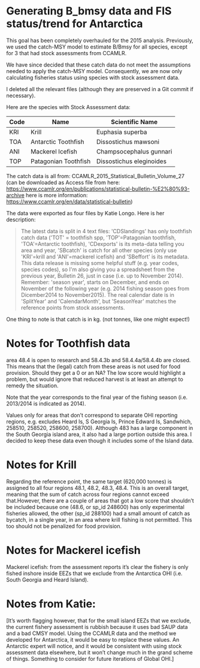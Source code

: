Generating B_bmsy data and FIS status/trend for Antarctica
=====================

This goal has been completely overhauled for the 2015 analysis.
Previously, we used the catch-MSY model to estimate B/Bmsy for all
species, except for 3 that had stock assessments from CCAMLR.  

We have since decided that these catch data do not meet the assumptions
needed to apply the catch-MSY model.  Consequently, we are now only
calculating fisheries status using species with stock assessment data.

I deleted all the relevant files (although they are preserved in a Git commit if necessary).  

Here are the species with Stock Assessment data:

Code  |  Name      | Scientific Name
------ | --------- | ---------------
KRI   | Krill      | Euphasia superba
TOA   | Antarctic Toothfish  | Dissostichus mawsoni
ANI   | Mackerel Icefish     | Champsocephalus gunnari
TOP   | Patagonian Toothfish | Dissostichus eleginoides

The catch data is all from: CCAMLR_2015_Statistical_Bulletin_Volume_27
(can be downloaded as Access file from here: 
https://www.ccamlr.org/en/publications/statistical-bulletin-%E2%80%93-archive
here is more information: https://www.ccamlr.org/en/data/statistical-bulletin)

The data were exported as four files by Katie Longo.  Here is her description:

> The latest data is split in 4 text files: 'CDSlandings' has only toothfish catch data ('TOT' = toothfish spp, 'TOP'=Patagonian toothfish, 'TOA'=Antarctic toothfish), 'CDexports' is its meta-data telling you area and year, 'SBcatch' is catch for all other species (only use 'KRI'=krill and 'ANI'=mackerel icefish) and 'SBeffort' is its metadata. This data release is missing some helpful stuff (e.g. year codes, species codes), so I'm also giving you a spreadsheet from the previous year, Bulletin 26, just in case (i.e. up to November 2014). Remember: 'season year', starts on December, and ends on November of the following year (e.g. 2014 fishing season goes from Dicember2014 to November2015). The real calendar date is in 'SplitYear' and 'CalendarMonth', but 'SeasonYear' matches the reference points from stock assessments.

One thing to note is that catch is in kg. (not tonnes, like one might expect!)

# Notes for Toothfish data 

 area 48.4 is open to research and 58.4.3b and 58.4.4a/58.4.4b are closed. This means that the (legal) catch from these areas is not used for food provision. Should they get a 0 or an NA? The low score would highlight a problem, but would ignore that reduced harvest is at least an attempt to remedy the situation.

Note that the year corresponds to the final year of the fishing season (i.e. 2013/2014 is indicated as 2014). 

Values only for areas that don’t correspond to separate OHI reporting regions, e.g. excludes Heard Is, S Georgia Is, Prince Edward Is, Sandwhich, 258510, 258520, 258600, 258700). Although 483 has a large component in the South Georgia island area, it also had a large portion outside this area.  I decided to keep these data even though it includes some of the Island data. 
 
# Notes for Krill
Regarding the reference point, the same target (620,000 tonnes) is assigned to all four regions 48.1, 48.2, 48.3, 48.4. This is an overall target, meaning that the sum of catch across four regions cannot exceed that.However, there are a couple of areas that got a low score that shouldn’t be included because one (48.6, or sp_id 248600) has only experimental fisheries allowed, the other (sp_id 288100) had a small amount of catch as bycatch, in a single year, in an area where krill fishing is not permitted. This too should not be penalized for food provision.

# Notes for Mackerel icefish
Mackerel icefish: from the assessment reports it’s clear the fishery is only fished inshore inside EEZs that we exclude from the Antarctica OHI (i.e. South Georgia and Heard Island).


# Notes from Katie:
[It’s worth flagging however, that for the small island EEZs that we exclude, the current fishery assessment is rubbish because it uses bad SAUP data and a bad CMSY model. Using the CCAMLR data and the method we developed for Antarctica, it would be easy to replace these values. An Antarctic expert will notice, and it would be consistent with using stock assessment data elsewhere, but it won’t change much in the grand scheme of things. Something to consider for future iterations of Global OHI.]


